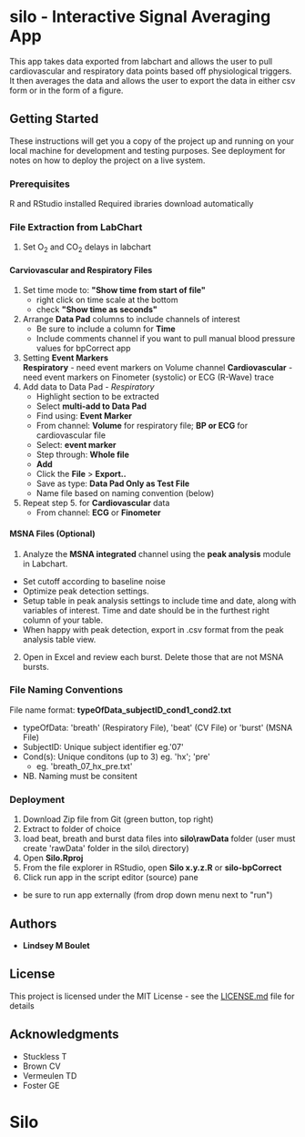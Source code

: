 # silo - Interactive Signal Averaging App

This app takes data exported from labchart and allows the user to pull cardiovascular and respiratory data points based off physiological triggers.  It then averages the data and allows the user to export the data in either csv form or in the form of a figure. 

## Getting Started
 
These instructions will get you a copy of the project up and running on your local machine for development and testing purposes. See deployment for notes on how to deploy the project on a live system.

### Prerequisites

R and RStudio installed
Required ibraries download automatically


### File Extraction from LabChart

1. Set O<sub>2</sub> and CO<sub>2</sub> delays in labchart

#### Carviovascular and Respiratory Files

1. Set time mode to: **"Show time from start of file"**
    - right click on time scale at the bottom
    - check **"Show time as seconds"**
2. Arrange **Data Pad** columns to include channels of interest
    - Be sure to include a column for **Time**
    - Include comments channel if you want to pull manual blood pressure values for bpCorrect app
3. Setting **Event Markers**<br>
    **Respiratory** - need event markers on Volume channel 
    **Cardiovascular** - need event markers on Finometer (systolic) or ECG (R-Wave) trace
4. Add data to Data Pad - *Respiratory*
      - Highlight section to be extracted
      - Select **multi-add to Data Pad**
      - Find using: **Event Marker**
      - From channel: **Volume** for respiratory file; **BP or ECG** for cardiovascular file
      - Select: **event marker**
      - Step through: **Whole file**
      - **Add**
      - Click the **File** > **Export..**
      - Save as type: **Data Pad Only as Test File**
      - Name file based on naming convention (below)
5. Repeat step 5. for **Cardiovascular** data 
      - From channel: **ECG** or **Finometer**
      
#### MSNA Files (Optional)

1. Analyze the **MSNA integrated** channel using the **peak analysis** module in Labchart.
  - Set cutoff according to baseline noise
  - Optimize peak detection settings.
  - Setup table in peak analysis settings to include time and date, along with variables of interest. Time and date should be in the furthest right column       of your table.
  - When happy with peak detection, export in .csv format from the peak analysis table view.
2. Open in Excel and review each burst. Delete those that are not MSNA bursts.
          
### File Naming Conventions

  File name format: **typeOfData_subjectID_cond1_cond2.txt** <br>
  - typeOfData: 'breath' (Respiratory File), 'beat' (CV File) or 'burst' (MSNA File) <br>
  - SubjectID: Unique subject identifier eg.'07' <br>
  - Cond(s): Unique conditons (up to 3) eg. 'hx'; 'pre' <br>
      - eg. 'breath_07_hx_pre.txt' <br>
  - NB. Naming must be consitent

### Deployment
1. Download Zip file from Git (green button, top right)
2. Extract to folder of choice
3. load beat, breath and burst data files into **silo\rawData** folder (user must create 'rawData' folder in the silo\ directory) 
3. Open **Silo.Rproj**
4. From the file explorer in RStudio, open **Silo x.y.z.R** or **silo-bpCorrect** 
5. Click run app in the script editor (source) pane
  - be sure to run app externally (from drop down menu next to "run")

## Authors

* **Lindsey M Boulet** 

## License

This project is licensed under the MIT License - see the [LICENSE.md](LICENSE.md) file for details

## Acknowledgments

* Stuckless T
* Brown CV
* Vermeulen TD
* Foster GE

# Silo
